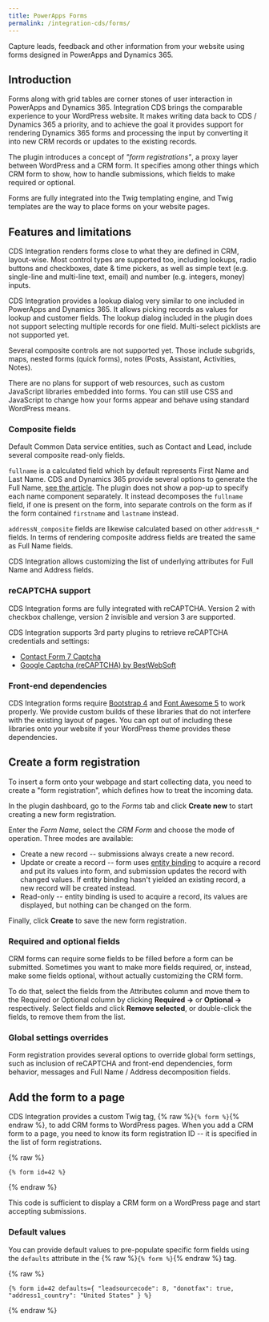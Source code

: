 ```yaml
---
title: PowerApps Forms
permalink: /integration-cds/forms/
---
```


<p class="lead">Capture leads, feedback and other information from your website using forms designed in PowerApps and Dynamics 365.</p>

## Introduction

Forms along with grid tables are corner stones of user interaction in PowerApps and Dynamics 365. Integration CDS brings the comparable experience to your WordPress website. It makes writing data back to CDS / Dynamics 365 a priority, and to achieve the goal it provides support for rendering Dynamics 365 forms and processing the input by converting it into new CRM records or updates to the existing records.

The plugin introduces a concept of *"form registrations"*, a proxy layer between WordPress and a CRM form. It specifies among other things which CRM form to show, how to handle submissions, which fields to make required or optional.

Forms are fully integrated into the Twig templating engine, and Twig templates are the way to place forms on your website pages.

## Features and limitations

CDS Integration renders forms close to what they are defined in CRM, layout-wise. Most control types are supported too, including lookups, radio buttons and checkboxes, date & time pickers, as well as simple text (e.g. single-line and multi-line text, email) and number (e.g. integers, money) inputs.

CDS Integration provides a lookup dialog very similar to one included in PowerApps and Dynamics 365. It allows picking records as values for lookup and customer fields. The lookup dialog included in the plugin does not support selecting multiple records for one field. Multi-select picklists are not supported yet.

Several composite controls are not supported yet. Those include subgrids, maps, nested forms (quick forms), notes (Posts, Assistant, Activities, Notes).

There are no plans for support of web resources, such as custom JavaScript libraries embedded into forms. You can still use CSS and JavaScript to change how your forms appear and behave using standard WordPress means.

### Composite fields

Default Common Data service entities, such as Contact and Lead, include several composite read-only fields.

`fullname` is a calculated field which by default represents First Name and Last Name. CDS and Dynamics 365 provide several options to generate the Full Name, [see the article](https://www.magnetismsolutions.com/blog/colinmaitland/2014/02/03/how-to-change-the-full-name-format-for-contacts-in-microsoft-dynamics-crm-2013). The plugin does not show a pop-up to specify each name component separately. It instead decomposes the `fullname` field, if one is present on the form, into separate controls on the form as if the form contained `firstname` and `lastname` instead.

`addressN_composite` fields are likewise calculated based on other `addressN_*` fields. In terms of rendering composite address fields are treated the same as Full Name fields.

CDS Integration allows customizing the list of underlying attributes for Full Name and Address fields.

### reCAPTCHA support

CDS Integration forms are fully integrated with reCAPTCHA. Version 2 with checkbox challenge, version 2 invisible and version 3 are supported.

CDS Integration supports 3rd party plugins to retrieve reCAPTCHA credentials and settings:

- [Contact Form 7 Captcha](https://wordpress.org/plugins/contact-form-7-simple-recaptcha/)
- [Google Captcha (reCAPTCHA) by BestWebSoft](https://wordpress.org/plugins/google-captcha/)

### Front-end dependencies

CDS Integration forms require [Bootstrap 4](https://getbootstrap.com/) and [Font Awesome 5](https://fontawesome.com/) to work properly. We provide custom builds of these libraries that do not interfere with the existing layout of pages. You can opt out of including these libraries onto your website if your WordPress theme provides these dependencies.

## Create a form registration

To insert a form onto your webpage and start collecting data, you need to create a "form registration", which defines how to treat the incoming data.

In the plugin dashboard, go to the *Forms* tab and click **Create new** to start creating a new form registration.

Enter the *Form Name*, select the *CRM Form* and choose the mode of operation. Three modes are available:

- Create a new record -- submissions always create a new record.
- Update or create a record -- form uses [entity binding](../entity-binding/) to acquire a record and put its values into form, and submission updates the record with changed values. If entity binding hasn't yielded an existing record, a new record will be created instead.
- Read-only -- entity binding is used to acquire a record, its values are displayed, but nothing can be changed on the form.

Finally, click **Create** to save the new form registration.

### Required and optional fields

CRM forms can require some fields to be filled before a form can be submitted. Sometimes you want to make more fields required, or, instead, make some fields optional, without actually customizing the CRM form.

To do that, select the fields from the Attributes column and move them to the Required or Optional column by clicking **Required &rarr;** or **Optional &rarr;** respectively. Select fields and click **Remove selected**, or double-click the fields, to remove them from the list.

### Global settings overrides

Form registration provides several options to override global form settings, such as inclusion of reCAPTCHA and front-end dependencies, form behavior, messages and Full Name / Address decomposition fields.

## Add the form to a page

CDS Integration provides a custom Twig tag, {% raw %}`{% form %}`{% endraw %}, to add CRM forms to WordPress pages. When you add a CRM form to a page, you need to know its form registration ID -- it is specified in the list of form registrations.

{% raw %}
``` twig
{% form id=42 %}
```
{% endraw %}

This code is sufficient to display a CRM form on a WordPress page and start accepting submissions.

### Default values

You can provide default values to pre-populate specific form fields using the `defaults` attribute in the {% raw %}`{% form %}`{% endraw %} tag.

{% raw %}
``` twig
{% form id=42 defaults={ "leadsourcecode": 8, "donotfax": true, "address1_country": "United States" } %}
```
{% endraw %}
